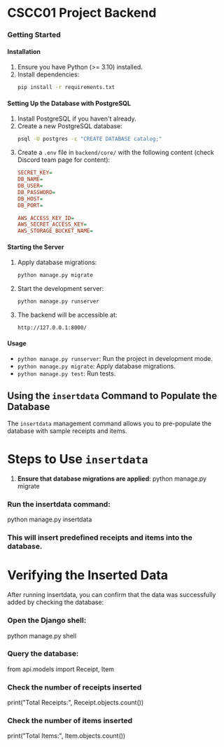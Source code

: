 # CSCC01 Project Backend

### Getting Started

#### Installation

1. Ensure you have Python (>= 3.10) installed.
2. Install dependencies:
   ```sh
   pip install -r requirements.txt
   ```

#### Setting Up the Database with PostgreSQL

1. Install PostgreSQL if you haven't already.
2. Create a new PostgreSQL database:
   ```sh
   psql -U postgres -c "CREATE DATABASE catalog;"
   ```
3. Create a `.env` file in `backend/core/` with the following content (check Discord team page for content):
   ```ini
   SECRET_KEY=
   DB_NAME=
   DB_USER=
   DB_PASSWORD=
   DB_HOST=
   DB_PORT=

   AWS_ACCESS_KEY_ID=
   AWS_SECRET_ACCESS_KEY=
   AWS_STORAGE_BUCKET_NAME=
   ```

#### Starting the Server
1. Apply database migrations:
   ```sh
   python manage.py migrate
   ```
2. Start the development server:
   ```sh
   python manage.py runserver
   ```
3. The backend will be accessible at:
   ```
   http://127.0.0.1:8000/
   ```

#### Usage
- `python manage.py runserver`: Run the project in development mode.
- `python manage.py migrate`: Apply database migrations.
- `python manage.py test`: Run tests.

## Using the `insertdata` Command to Populate the Database

The `insertdata` management command allows you to pre-populate the database with sample receipts and items.

# Steps to Use `insertdata`

1. **Ensure that database migrations are applied**:
   python manage.py migrate

###  Run the insertdata command:

python manage.py insertdata

### This will insert predefined receipts and items into the database.

# Verifying the Inserted Data

After running insertdata, you can confirm that the data was successfully added by checking the database:

### Open the Django shell:

python manage.py shell

### Query the database:

from api.models import Receipt, Item

### Check the number of receipts inserted
print("Total Receipts:", Receipt.objects.count())

### Check the number of items inserted
print("Total Items:", Item.objects.count())

